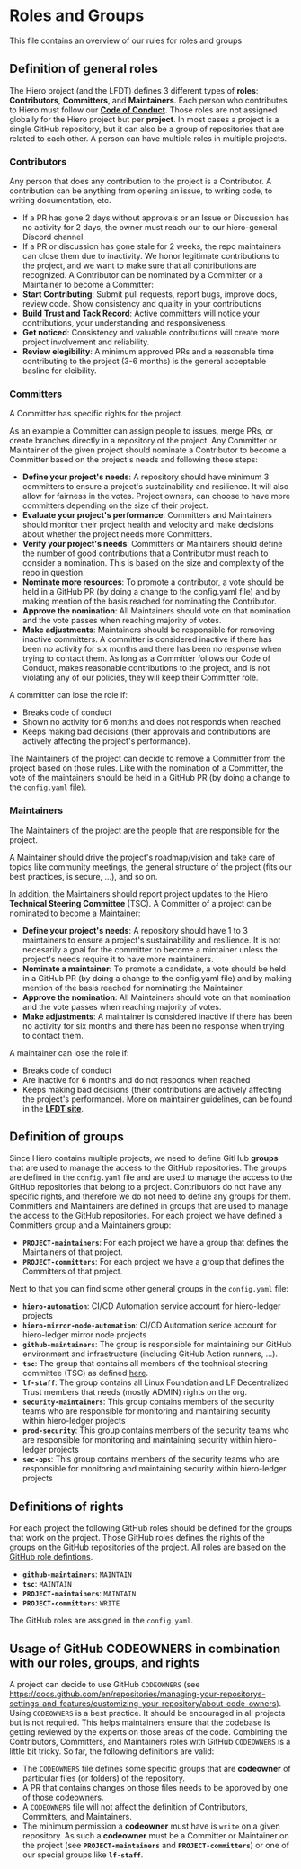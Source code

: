 # Roles and Groups

This file contains an overview of our rules for roles and groups

## Definition of general roles

The Hiero project (and the LFDT) defines 3 different types of **roles**: **Contributors**, **Committers**, and **Maintainers**.
Each person who contributes to Hiero must follow our [**Code of Conduct**](https://github.com/hiero-ledger/.github/blob/main/CODE_OF_CONDUCT.md).
Those roles are not assigned globally for the Hiero project but per **project**.
In most cases a project is a single GitHub repository, but it can also be a group of repositories that are related to each other.
A person can have multiple roles in multiple projects.

### Contributors

Any person that does any contribution to the project is a Contributor. A contribution can be anything from opening an issue, to writing code, to writing documentation, etc.

  - If a PR has gone 2 days without approvals or an Issue or Discussion has no activity for 2 days, the owner must reach our to our hiero-general Discord channel.
  - If a PR or discussion has gone stale for 2 weeks, the repo maintainers can close them due to inactivity.
We honor legitimate contributions to the project, and we want to make sure that all contributions are recognized.
A Contributor can be nominated by a Committer or a Maintainer to become a Committer:
  - **Start Contributing**: Submit pull requests, report bugs, improve docs, review code. Show consistency and quality in your contributions
  - **Build Trust and Tack Record**: Active committers will notice your contributions, your understanding and responsiveness.
  - **Get noticed**: Consistency and valuable contributions will create more project involvement and reliability.
  - **Review elegibility**: A minimum approved PRs and a reasonable time contributing to the project (3-6 months) is the general acceptable basline for eleibility.

### Committers

A Committer has specific rights for the project.

As an example a Committer can assign people to issues, merge PRs, or create branches directly in a repository of the project.
Any Committer or Maintainer of the given project should nominate a Contributor to become a Committer based on the project's needs and following these steps:

- **Define your project's needs**: A repository should have minimum 3 committers to ensure a project's sustainability and resilience. It will also allow for fairness in the votes. Project owners, can choose to have more committers depending on the size of their project.
- **Evaluate your project's performance**: Committers and Maintainers should monitor their project health and velocity and make decisions about whether the project needs more Committers.
- **Verify your project's needs**: Committers or Maintainers should define the number of good contributions that a Contributor must reach to consider a nomination. This is based on the size and complexity of the repo in question.
- **Nominate more resources**: To promote a contributor, a vote should be held in a GitHub PR (by doing a change to the config.yaml file) and by making mention of the basis reached for nominating the Contributor.
- **Approve the nomination**: All Maintainers should vote on that nomination and the vote passes when reaching majority of votes.
- **Make adjustments**: Maintainers should be responsible for removing inactive committers. A committer is considered inactive if there has been no activity for six months and there has been no response when trying to contact them.
As long as a Committer follows our Code of Conduct, makes reasonable contributions to the project,
and is not violating any of our policies, they will keep their Committer role.

A committer can lose the role if:

- Breaks code of conduct
- Shown no activity for 6 months and does not responds when reached
- Keeps making bad decisions (their approvals and contributions are actively affecting the project's performance).

The Maintainers of the project can decide to remove a Committer from the project based on those rules.
Like with the nomination of a Committer, the vote of the maintainers should be held in a GitHub PR (by doing a change to the `config.yaml` file).

### Maintainers

The Maintainers of the project are the people that are responsible for the project.

A Maintainer should drive the project's roadmap/vision and take care of topics like community meetings,
the general structure of the project (fits our best practices, is secure, ...), and so on.

In addition, the Maintainers should report project updates to the Hiero **Technical Steering Committee** (TSC).
A Committer of a project can be nominated to become a Maintainer:

- **Define your project's needs**: A repository should have 1 to 3 maintainers to ensure a project's sustainability and resilience. It is not necesarily a goal for the committer to become a mintainer unless the project's needs require it to have more maintainers.
- **Nominate a maintainer**: To promote a candidate, a vote should be held in a GitHub PR (by doing a change to the config.yaml file) and by making mention of the basis reached for nominating the Maintainer.
- **Approve the nomination**: All Maintainers should vote on that nomination and the vote passes when reaching majority of votes.
- **Make adjustments**: A maintainer is considered inactive if there has been no activity for six months and there has been no response when trying to contact them.

A maintainer can lose the role if:

- Breaks code of conduct
- Are inactive for 6 months and do not responds when reached
- Keeps making bad decisions (their contributions are actively affecting the project's performance).
More on maintainer guidelines, can be found in the [**LFDT site**](https://lf-decentralized-trust.github.io/governance/governing-documents/MAINTAINERS-file.html).

## Definition of groups

Since Hiero contains multiple projects, we need to define GitHub **groups** that are used to manage the access to the GitHub repositories.
The groups are defined in the `config.yaml` file and are used to manage the access to the GitHub repositories that belong to a project.
Contributors do not have any specific rights, and therefore we do not need to define any groups for them.
Committers and Maintainers are defined in groups that are used to manage the access to the GitHub repositories.
For each project we have defined a Committers group and a Maintainers group:

- **`PROJECT-maintainers`**: For each project we have a group that defines the Maintainers of that project.
- **`PROJECT-committers`**: For each project we have a group that defines the Committers of that project.

Next to that you can find some other general groups in the `config.yaml` file:

- **`hiero-automation`**: CI/CD Automation service account for hiero-ledger projects
- **`hiero-mirror-node-automation`**: CI/CD Automation serice account for hiero-ledger mirror node projects
- **`github-maintainers`**: The group is responsible for maintaining our GitHub environment and infrastructure (including GitHub Action runners, ...).
- **`tsc`**: The group that contains all members of the technical steering committee (TSC) as defined [here](https://github.com/hiero-ledger/tsc).
- **`lf-staff`**: The group contains all Linux Foundation and LF Decentralized Trust members that needs (mostly ADMIN) rights on the org.
- **`security-maintainers`**: This group contains members of the security teams who are responsible for monitoring and maintaining security within hiero-ledger projects
- **`prod-security`**: This group contains members of the security teams who are responsible for monitoring and maintaining security within hiero-ledger projects
- **`sec-ops`**: This group contains members of the security teams who are responsible for monitoring and maintaining security within hiero-ledger projects

## Definitions of rights

For each project the following GitHub roles should be defined for the groups that work on the project.
Those GitHub roles defines the rights of the groups on the GitHub repositories of the project.
All roles are based on the [GitHub role defintions](https://docs.github.com/en/organizations/managing-user-access-to-your-organizations-repositories/managing-repository-roles/repository-roles-for-an-organization).

- **`github-maintainers`**: `MAINTAIN`
- **`tsc`**: `MAINTAIN`
- **`PROJECT-maintainers`**: `MAINTAIN`
- **`PROJECT-committers`**: `WRITE`

The GitHub roles are assigned in the `config.yaml`.

## Usage of GitHub CODEOWNERS in combination with our roles, groups, and rights

A project can decide to use GitHub `CODEOWNERS` (see https://docs.github.com/en/repositories/managing-your-repositorys-settings-and-features/customizing-your-repository/about-code-owners).
Using `CODEOWNERS` is a best practice.
It should be encouraged in all projects but is not required.
This helps maintainers ensure that the codebase is getting reviewed by the experts on those areas of the code.
Combining the Contributors, Committers, and Maintainers roles with GitHub `CODEOWNERS` is a little bit tricky.
So far, the following definitions are valid:

- The `CODEOWNERS` file defines some specific groups that are **codeowner** of particular files (or folders) of the repository.
- A PR that contains changes on those files needs to be approved by one of those codeowners.
- A `CODEOWNERS` file will not affect the definition of Contributors, Committers, and Maintainers.
- The minimum permission a **codeowner** must have is `write` on a given repository. As such a **codeowner** must be a Committer or Maintainer on the project
  (see **`PROJECT-maintainers`** and **`PROJECT-committers`**) or one of our special groups like **`lf-staff`**.
